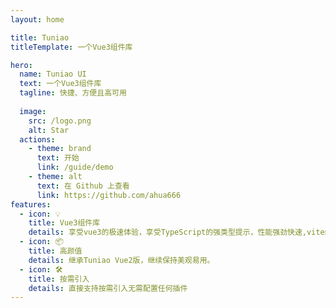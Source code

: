```yaml
---
layout: home

title: Tuniao
titleTemplate: 一个Vue3组件库

hero:
  name: Tuniao UI
  text: 一个Vue3组件库
  tagline: 快捷、方便且高可用
    
  image:
    src: /logo.png
    alt: Star
  actions:
    - theme: brand
      text: 开始
      link: /guide/demo
    - theme: alt
      text: 在 Github 上查看
      link: https://github.com/ahua666
features:
  - icon: 💡
    title: Vue3组件库
    details: 享受vue3的极速体验，享受TypeScript的强类型提示，性能强劲快速,vite编译速度极快。
  - icon: 📦
    title: 高颜值
    details: 继承Tuniao Vue2版，继续保持美观易用。
  - icon: 🛠️
    title: 按需引入
    details: 直接支持按需引入无需配置任何插件
---
```


<script setup>
import { onMounted } from 'vue';
import { fetchReleaseTag } from '.vitepress/utils/fetchReleaseTag';
onMounted(() => {
  fetchReleaseTag()
})
</script>